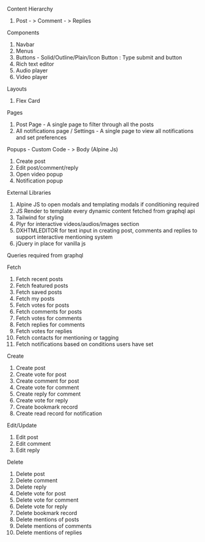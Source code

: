 Content Hierarchy   
1. Post - > Comment - > Replies 
   
Components

1.  Navbar
2.  Menus
3.  Buttons - Solid/Outline/Plain/Icon Button : Type submit and button
4.  Rich text editor
5.  Audio player
6.  Video player

Layouts

1. Flex Card

Pages

1. Post Page - A single page to filter through all the posts
2. All notifications page / Settings - A single page to view all notifications and set preferences

Popups - Custom Code - > Body (Alpine Js)

1.  Create post
2.  Edit post/comment/reply
3.  Open video popup
4.  Notification popup

External Libraries

1. Alpine JS to open modals and templating modals if conditioning required
2. JS Render to template every dynamic content fetched from graphql api
3. Tailwind for styling
4. Plyr for interactive videos/audios/images section
5. DXHTMLEDITOR for text input in creating post, comments and replies to support interactive mentioning system
6. jQuery in place for vanilla js

Queries required from graphql

Fetch

1. Fetch recent posts
2. Fetch featured posts
3. Fetch saved posts
4. Fetch my posts
5. Fetch votes for posts
6. Fetch comments for posts
7. Fetch votes for comments
8. Fetch replies for comments
9. Fetch votes for replies
10. Fetch contacts for mentioning or tagging
11. Fetch notifications based on conditions users have set

Create

1. Create post
2. Create vote for post
3. Create comment for post
4. Create vote for comment
5. Create reply for comment
6. Create vote for reply
7. Create bookmark record
8. Create read record for notification

Edit/Update

1. Edit post
2. Edit comment
3. Edit reply

Delete

1. Delete post
2. Delete comment
3. Delete reply
4. Delete vote for post
5. Delete vote for comment
6. Delete vote for reply
7. Delete bookmark record
8. Delete mentions of posts
9. Delete mentions of comments
10. Delete mentions of replies



